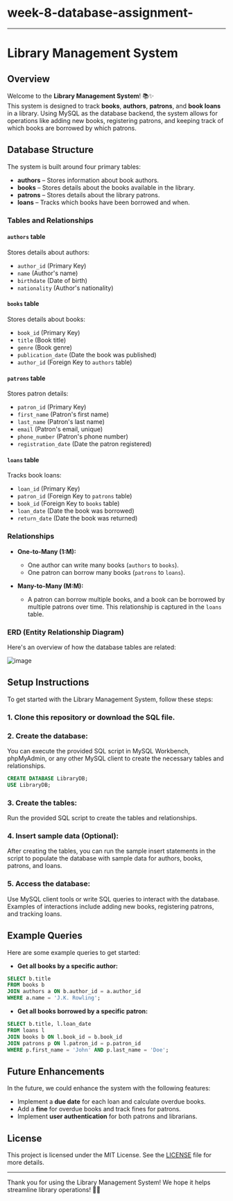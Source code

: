 # week-8-database-assignment-
---



# Library Management System

## Overview
Welcome to the **Library Management System**! 📚✨  
This system is designed to track **books**, **authors**, **patrons**, and **book loans** in a library. 
Using MySQL as the database backend, the system allows for operations like adding new books, registering patrons, and keeping track of which books are borrowed by which patrons.



## Database Structure
The system is built around four primary tables:

- **authors** – Stores information about book authors.
- **books** – Stores details about the books available in the library.
- **patrons** – Stores details about the library patrons.
- **loans** – Tracks which books have been borrowed and when.

### Tables and Relationships
#### `authors` table
Stores details about authors:

- `author_id` (Primary Key)
- `name` (Author's name)
- `birthdate` (Date of birth)
- `nationality` (Author's nationality)

#### `books` table
Stores details about books:

- `book_id` (Primary Key)
- `title` (Book title)
- `genre` (Book genre)
- `publication_date` (Date the book was published)
- `author_id` (Foreign Key to `authors` table)

#### `patrons` table
Stores patron details:

- `patron_id` (Primary Key)
- `first_name` (Patron's first name)
- `last_name` (Patron's last name)
- `email` (Patron's email, unique)
- `phone_number` (Patron's phone number)
- `registration_date` (Date the patron registered)

#### `loans` table
Tracks book loans:

- `loan_id` (Primary Key)
- `patron_id` (Foreign Key to `patrons` table)
- `book_id` (Foreign Key to `books` table)
- `loan_date` (Date the book was borrowed)
- `return_date` (Date the book was returned)

### Relationships
- **One-to-Many (1:M):**
  - One author can write many books (`authors` to `books`).
  - One patron can borrow many books (`patrons` to `loans`).

- **Many-to-Many (M:M):**
  - A patron can borrow multiple books, and a book can be borrowed by multiple patrons over time. This relationship is captured in the `loans` table.

### ERD (Entity Relationship Diagram)
Here's an overview of how the database tables are related:

![image](https://github.com/user-attachments/assets/1d323d87-f6f0-4fd2-8c53-589460c3b789)


## Setup Instructions

To get started with the Library Management System, follow these steps:

### 1. Clone this repository or download the SQL file.

### 2. **Create the database**:

You can execute the provided SQL script in MySQL Workbench, phpMyAdmin, or any other MySQL client to create the necessary tables and relationships.

```sql
CREATE DATABASE LibraryDB;
USE LibraryDB;
````

### 3. **Create the tables**:

Run the provided SQL script to create the tables and relationships.

### 4. **Insert sample data (Optional)**:

After creating the tables, you can run the sample insert statements in the script to populate the database with sample data for authors, books, patrons, and loans.

### 5. **Access the database**:

Use MySQL client tools or write SQL queries to interact with the database. Examples of interactions include adding new books, registering patrons, and tracking loans.

## Example Queries

Here are some example queries to get started:

* **Get all books by a specific author:**

```sql
SELECT b.title 
FROM books b
JOIN authors a ON b.author_id = a.author_id
WHERE a.name = 'J.K. Rowling';
```

* **Get all books borrowed by a specific patron:**

```sql
SELECT b.title, l.loan_date 
FROM loans l
JOIN books b ON l.book_id = b.book_id
JOIN patrons p ON l.patron_id = p.patron_id
WHERE p.first_name = 'John' AND p.last_name = 'Doe';
```

## Future Enhancements

In the future, we could enhance the system with the following features:

* Implement a **due date** for each loan and calculate overdue books.
* Add a **fine** for overdue books and track fines for patrons.
* Implement **user authentication** for both patrons and librarians.

## License

This project is licensed under the MIT License. See the [LICENSE](LICENSE) file for more details.

---

Thank you for using the Library Management System! We hope it helps streamline library operations! 🎉📖

```

